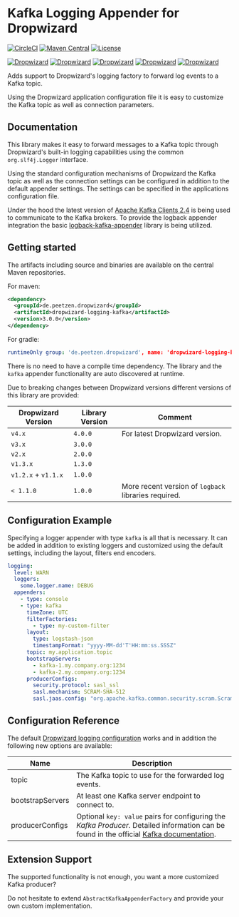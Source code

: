 # Kafka Logging Appender for Dropwizard
[![CircleCI](https://img.shields.io/circleci/build/gh/peetzen/dropwizard-logging-kafka)](https://circleci.com/gh/peetzen/dropwizard-logging-kafka)
[![Maven Central](https://img.shields.io/maven-central/v/de.peetzen.dropwizard/dropwizard-logging-kafka/2)](https://search.maven.org/artifact/de.peetzen.dropwizard/dropwizard-logging-kafka)
[![License](https://img.shields.io/github/license/peetzen/dropwizard-logging-kafka)](http://www.apache.org/licenses/LICENSE-2.0.html)

[![Dropwizard](https://img.shields.io/badge/dropwizard-v1.x-green)](https://github.com/dropwizard/dropwizard)
[![Dropwizard](https://img.shields.io/badge/dropwizard-v1.3.x-green)](https://github.com/dropwizard/dropwizard)
[![Dropwizard](https://img.shields.io/badge/dropwizard-v2.x-green)](https://github.com/dropwizard/dropwizard)
[![Dropwizard](https://img.shields.io/badge/dropwizard-v3.x-green)](https://github.com/dropwizard/dropwizard)
[![Dropwizard](https://img.shields.io/badge/dropwizard-v4.x-green)](https://github.com/dropwizard/dropwizard)

Adds support to Dropwizard's logging factory to forward log events to a Kafka topic.

Using the Dropwizard application configuration file it is easy to customize the Kafka topic as well as connection parameters.

## Documentation
This library makes it easy to forward messages to a Kafka topic through Dropwizard's built-in logging capabilities using the common `org.slf4j.Logger` interface.

Using the standard configuration mechanisms of Dropwizard the Kafka topic as well as the connection settings can be configured in addition to the default appender settings. The settings can be specified in the applications configuration file.

Under the hood the latest version of [Apache Kafka Clients 2.4](https://www.apache.org/dist/kafka/2.4.0/RELEASE_NOTES.html) is being used to communicate to the Kafka brokers. To provide the logback appender integration the basic [logback-kafka-appender](https://github.com/danielwegener/logback-kafka-appender) library is being utilized.

## Getting started
The artifacts including source and binaries are available on the central Maven repositories.

For maven: 
```xml
<dependency>
  <groupId>de.peetzen.dropwizard</groupId>
  <artifactId>dropwizard-logging-kafka</artifactId>
  <version>3.0.0</version>
</dependency>
```

For gradle:
```yaml
runtimeOnly group: 'de.peetzen.dropwizard', name: 'dropwizard-logging-kafka', version: '3.0.0'
```

There is no need to have a compile time dependency. The library and the `kafka` appender functionality are auto discovered at runtime.

Due to breaking changes between Dropwizard versions different versions of this library are provided:

| Dropwizard Version  | Library Version | Comment                                              |
|---------------------|-----------------|------------------------------------------------------|
| `v4.x`              | `4.0.0`         | For latest Dropwizard version.                       |
| `v3.x`              | `3.0.0`         |                                                      |
| `v2.x`              | `2.0.0`         |                                                      |
| `v1.3.x`            | `1.3.0`         |                                                      |
| `v1.2.x` + `v1.1.x` | `1.0.0`         |                                                      |
| `< 1.1.0`           | `1.0.0`         | More recent version of `logback` libraries required. |

## Configuration Example
Specifying a logger appender with type `kafka` is all that is necessary. It can be added in addition to existing loggers and customized using the default settings, including the layout, filters end encoders.

```yaml
logging:
  level: WARN
  loggers:
    some.logger.name: DEBUG
  appenders:
    - type: console
    - type: kafka
      timeZone: UTC
      filterFactories:
        - type: my-custom-filter
      layout:
        type: logstash-json
        timestampFormat: "yyyy-MM-dd'T'HH:mm:ss.SSSZ"
      topic: my.application.topic
      bootstrapServers:
        - kafka-1.my.company.org:1234
        - kafka-2.my.company.org:1234
      producerConfigs:
        security.protocol: sasl_ssl
        sasl.mechanism: SCRAM-SHA-512
        sasl.jaas.config: "org.apache.kafka.common.security.scram.ScramLoginModule required username=\"<username>\" password=\"<password>\";"
```

## Configuration Reference

The default [Dropwizard logging configuration](https://www.dropwizard.io/en/stable/manual/configuration.html#logging) works and in addition the following new options are available:

| Name             | Description                                                                                                                                                                                            |
|------------------|--------------------------------------------------------------------------------------------------------------------------------------------------------------------------------------------------------|
| topic            | The Kafka topic to use for the forwarded log events.                                                                                                                                                   |
| bootstrapServers | At least one Kafka server endpoint to connect to.                                                                                                                                                      |
| producerConfigs  | Optional `key: value` pairs for configuring the _Kafka Producer_. Detailed information can be found in the official [Kafka documentation](http://kafka.apache.org/documentation.html#producerconfigs). |

## Extension Support
The supported functionality is not enough, you want a more customized Kafka producer?

Do not hesitate to extend `AbstractKafkaAppenderFactory` and provide your own custom implementation.